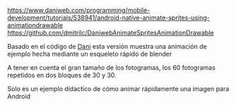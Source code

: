 https://www.daniweb.com/programming/mobile-development/tutorials/538941/android-native-animate-sprites-using-animationdrawable
https://github.com/dmitrilc/DaniwebAnimateSpritesAnimationDrawable

Basado en el código de [Dani](https://github.com/qiucaixia) esta versión muestra una animación de ejemplo hecha mediante un esqueleto rápido de blender

A tener en cuenta el gran tamaño de los fotogramas, los 60 fotogramas repetidos en dos bloques de 30 y 30.

Solo es un ejemplo dídactico de cómo animar rápidamente una imagen para Android
